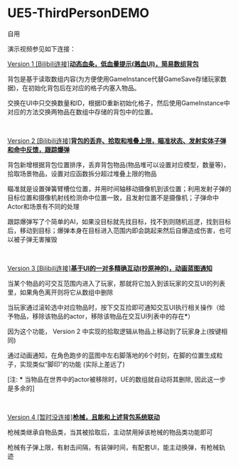 # UE5-ThirdPersonDEMO
自用
<p>演示视频参见如下连接：</p>
<a href="https://www.bilibili.com/video/BV18h4y117hR"><p>Version 1 [Bilibili连接]<b>动态血条，低血量提示(溅血UI)，简易数组背包</b></p></a>
<p>背包是基于读取数组内容(为方便使用GameInstance代替GameSave存储玩家数据)，在初始化背包后在对应的格子内塞入物品。</p>
<p>交换在UI中只交换数量和ID，根据ID重新初始化格子，然后使用GameInstance中对应的方法交换两物品在数组中存储的背包中的位置。</p>
<br>
<a href="https://www.bilibili.com/video/BV1tV4y1t7pw"><p>Version 2 [Bilibili连接]<b>背包的丢弃、拾取和堆叠上限，瞄准状态、发射实体子弹和命中反馈，跟踪爆弹</b></p></a>
<p>背包新增根据背包位置排序，丢弃背包物品(物品堆可以设置对应模型，数量等)，拾取场景物品，设置对应函数拆分超过堆叠上限的物品</p>
<p>瞄准就是设置弹簧臂槽位位置，并用时间轴移动摄像机到该位置；利用发射子弹的目标位置和摄像机射线检测命中位置一致，且发射位置不是摄像机；子弹命中Actor和场景有不同的处理</p>
<p>跟踪爆弹写了个简单的AI，如果没目标就先找目标，找不到则随机巡逻，找到目标后，移动到目标；爆弹本身在目标进入范围内即会跳起来然后自爆造成伤害，也可以被子弹无害摧毁</p>
<br>
<a href="https://www.bilibili.com/video/BV1Jx4y1R7NP"><p>Version 3 [Bilibili连接]<b>基于UI的一对多精确互动(抄原神的)，动画蓝图通知</b></p></a>
<p>当某个物品的可交互范围内进入了玩家，那就将它加入到该玩家的交互UI的列表里，如果角色离开则将它从数组中删除</p>
<p>当玩家通过滚轮选中对应物品时，按下交互捡即可通知交互UI执行相关操作（给予物品，移除该物品的actor，移除该物品在交互UI列表中的存在<b>*</b>）</p>
<p>因为这个功能， Version 2 中实现的拾取逻辑从物品上移动到了玩家身上(按键相同)</p>
<p>通过动画通知，在角色跑步的蓝图中左右脚落地的6个时刻，在脚的位置生成粒子，实现类似“脚印”的功能 (实际上差远了)</p>
<p> [注: <b>*</b> 当物品在世界中的actor被移除时，UE的数组就自动将其删除, 因此这一步是多余的] </p>
<br>
<a href="https://www.bilibili.com/video/BV1hN411z7uD"><p>Version 4 [暂时没连接]<b>枪械，且能和上述背包系统联动</b></p></a>
<p>枪械类继承自物品类，当其被拾取后，主动禁用掉该枪械的物品类功能即可</p>
<p>枪械有子弹上限，有射击间隔，有装弹时间，有配套UI，能主动换弹，有枪械轨迹</p>
